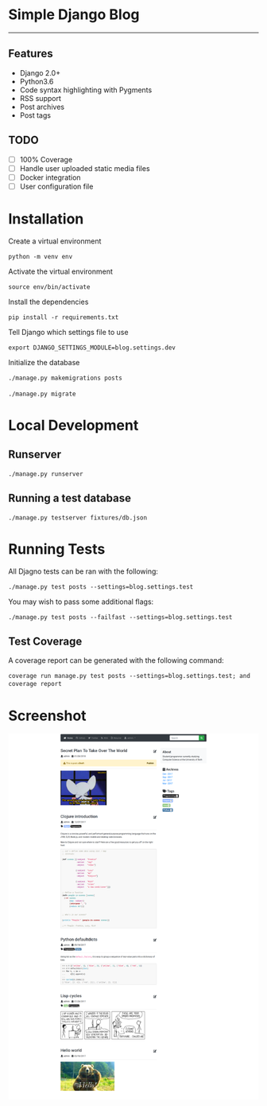 # Simple Django Blog

---

## Features

- Django 2.0+
- Python3.6
- Code syntax highlighting with Pygments
- RSS support
- Post archives
- Post tags

## TODO

- [ ] 100% Coverage
- [ ] Handle user uploaded static media files
- [ ] Docker integration
- [ ] User configuration file

# Installation

Create a virtual environment

    python -m venv env

Activate the virtual environment

    source env/bin/activate

Install the dependencies

    pip install -r requirements.txt

Tell Django which settings file to use

    export DJANGO_SETTINGS_MODULE=blog.settings.dev

Initialize the database

    ./manage.py makemigrations posts

    ./manage.py migrate

# Local Development

## Runserver

    ./manage.py runserver

## Running a test database

    ./manage.py testserver fixtures/db.json

# Running Tests

All Djagno tests can be ran with the following:

    ./manage.py test posts --settings=blog.settings.test

You may wish to pass some additional flags:

    ./manage.py test posts --failfast --settings=blog.settings.test

## Test Coverage

A coverage report can be generated with the following command:

    coverage run manage.py test posts --settings=blog.settings.test; and coverage report


# Screenshot

![blog screenshot](screenshot.png)
